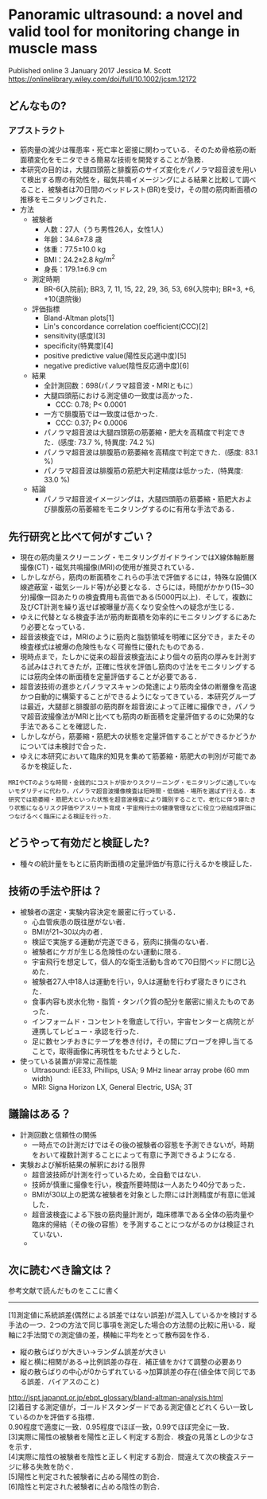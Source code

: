 # Panoramic ultrasound: a novel and valid tool for monitoring change in muscle mass
Published online 3 January 2017 Jessica M. Scott <br>
https://onlinelibrary.wiley.com/doi/full/10.1002/jcsm.12172

## どんなもの?
### アブストラクト
- 筋肉量の減少は罹患率・死亡率と密接に関わっている．そのため骨格筋の断面積変化をモニタできる簡易な技術を開発することが急務．
- 本研究の目的は，大腿四頭筋と腓腹筋のサイズ変化をパノラマ超音波を用いて検出する際の有効性を，磁気共鳴イメージングによる結果と比較して調べること．被験者は70日間のベッドレスト(BR)を受け，その間の筋肉断面積の推移をモニタリングされた．
- 方法
    - 被験者
        - 人数：27人（うち男性26人，女性1人）
        - 年齢：34.6±7.8 歳
        - 体重：77.5±10.0 kg
        - BMI：24.2±2.8 $kg/m^2$
        - 身長：179.1±6.9 cm
    - 測定時期
        - BR-6(入院前);  BR3, 7, 11, 15, 22, 29, 36, 53, 69(入院中); BR+3, +6, +10(退院後)
    - 評価指標
        - Bland-Altman plots[1]
        - Lin's concordance correlation coefficient(CCC)[2]
        - sensitivity(感度)[3]
        - specificity(特異度)[4]
        - positive predictive value(陽性反応適中度)[5]
        - negative predictive value(陰性反応適中度)[6]
    - 結果
        - 全計測回数：698(パノラマ超音波・MRIともに）
        - 大腿四頭筋における測定値の一致度は高かった．
            - CCC: 0.78; P< 0.0001
        - 一方で腓腹筋では一致度は低かった．
            - CCC: 0.37; P< 0.0006
        - パノラマ超音波は大腿四頭筋の筋萎縮・肥大を高精度で判定できた．(感度: 73.7 %, 特異度: 74.2 %)
        - パノラマ超音波は腓腹筋の筋萎縮を高精度で判定できた．(感度: 83.1 %)
        - パノラマ超音波は腓腹筋の筋肥大判定精度は低かった．(特異度: 33.0 %)
    - 結論
        - パノラマ超音波イメージングは，大腿四頭筋の筋萎縮・筋肥大および腓腹筋の筋萎縮をモニタリングするのに有用な手法である．
## 先行研究と比べて何がすごい？
- 現在の筋肉量スクリーニング・モニタリングガイドラインではX線体軸断層撮像(CT)・磁気共鳴撮像(MRI)の使用が推奨されている．
- しかしながら，筋肉の断面積をこれらの手法で評価するには，特殊な設備(X線遮蔽室・磁気シールド等)が必要となる．さらには，時間がかかり(15~30分)撮像一回あたりの検査費用も高価である(5000円以上)．そして，複数に及びCT計測を繰り返せば被曝量が高くなり安全性への疑念が生じる．
- ゆえに代替となる検査手法が筋肉断面積を効率的にモニタリングするにあたり必要となっている．
- 超音波検査では，MRIのように筋肉と脂肪領域を明確に区分でき，またその検査様式は被爆の危険性もなく可搬性に優れたものである．
- 現時点まで，たしかに従来の超音波検査法により個々の筋肉の厚みを計測する試みはされてきたが，正確に性状を評価し筋肉の寸法をモニタリングするには筋肉全体の断面積を定量評価することが必要である．
- 超音波技術の進歩とパノラマスキャンの発達により筋肉全体の断層像を高速かつ自動的に構築することができるようになってきている．本研究グループは最近，大腿部と腓腹部の筋肉群を超音波によって正確に撮像でき，パノラマ超音波撮像法がMRIと比べても筋肉の断面積を定量評価するのに効果的な手法であることを確認した．
- しかしながら，筋萎縮・筋肥大の状態を定量評価することができるかどうかについては未検討で合った．
- ゆえに本研究において臨床的知見を集めて筋萎縮・筋肥大の判別が可能であるかを検証した．
```
MRIやCTのような時間・金銭的にコストが掛かりスクリーニング・モニタリングに適していないモダリティに代わり，パノラマ超音波撮像検査は短時間・低価格・場所を選ばず行える．本研究では筋萎縮・筋肥大といった状態を超音波検査により識別することで，老化に伴う寝たきり状態になるリスク評価やアスリート育成・宇宙飛行士の健康管理などに役立つ筋組成評価につなげるべく臨床による検証を行った．
```

## どうやって有効だと検証した?
- 種々の統計量をもとに筋肉断面積の定量評価が有意に行えるかを検証した．

## 技術の手法や肝は？
- 被験者の選定・実験内容決定を厳密に行っている．
    - 心血管疾患の既往歴がない者．
    - BMIが21~30以内の者．
    - 検証で実施する運動が完遂できる，筋肉に損傷のない者．
    - 被験者にケガが生じる危険性のない運動に限る．
    - 宇宙飛行を想定して，個人的な衛生活動も含めて70日間ベッドに閉じ込めた．
    - 被験者27人中18人は運動を行い，9人は運動を行わず寝たきりにされた．
    - 食事内容も炭水化物・脂質・タンパク質の配分を厳密に揃えたものであった．
    - インフォームド・コンセントを徹底して行い，宇宙センターと病院とが連携してレビュー・承認を行った．
    - 足に数センチおきにテープを巻き付け，その間にプローブを押し当てることで，取得画像に再現性をもたせようとした．
- 使っている装置が非常に高性能
    - Ultrasound: iEE33, Phillips, USA; 9 MHz linear array probe (60 mm width)
    - MRI: Signa Horizon LX, General Electric, USA; 3T
## 議論はある？
- 計測回数と信頼性の関係
    - 一時点での計測だけではその後の被験者の容態を予測できないが，時期をおいて複数計測することによって有意に予測できるようになる．
- 実験および解析結果の解釈における限界
    - 超音波技師が計測を行っているため，全自動ではない．
    - 技師が慎重に撮像を行い，検査所要時間は一人あたり40分であった．
    - BMIが30以上の肥満な被験者を対象とした際には計測精度が有意に低減した．
    - 超音波検査による下肢の筋肉量計測が，臨床標準である全体の筋肉量や臨床的帰結（その後の容態）を予測することにつながるのかは検証されていない．
    -  

## 次に読むべき論文は？
参考文献で読んだものをここに書く

---
[1]測定値に系統誤差(偶然による誤差ではない誤差)が混入しているかを検討する手法の一つ．2つの方法で同じ事項を測定した場合の方法間の比較に用いる．縦軸に2手法間での測定値の差，横軸に平均をとって散布図を作る．
- 縦の散らばりが大きい→ランダム誤差が大きい
- 縦と横に相関がある→比例誤差の存在．補正値をかけて調整の必要あり
- 縦の散らばりの中心が0からずれている→加算誤差の存在(値全体で同じである誤差．バイアスのこと) 

http://jspt.japanpt.or.jp/ebpt_glossary/bland-altman-analysis.html<br>
[2]着目する測定値が，ゴールドスタンダードである測定値とどれくらい一致しているのかを評価する指標．<br>0.90程度で適度に一致．0.95程度でほぼ一致，0.99でほぼ完全に一致．<br>
[3]実際に陽性の被験者を陽性と正しく判定する割合．検査の見落としの少なさを示す．<br>
[4]実際に陰性の被験者を陰性と正しく判定する割合．間違えて次の検査ステージに移る失敗を防ぐ．<br>
[5]陽性と判定された被験者に占める陽性の割合．<br>
[6]陰性と判定された被験者に占める陰性の割合．<br>